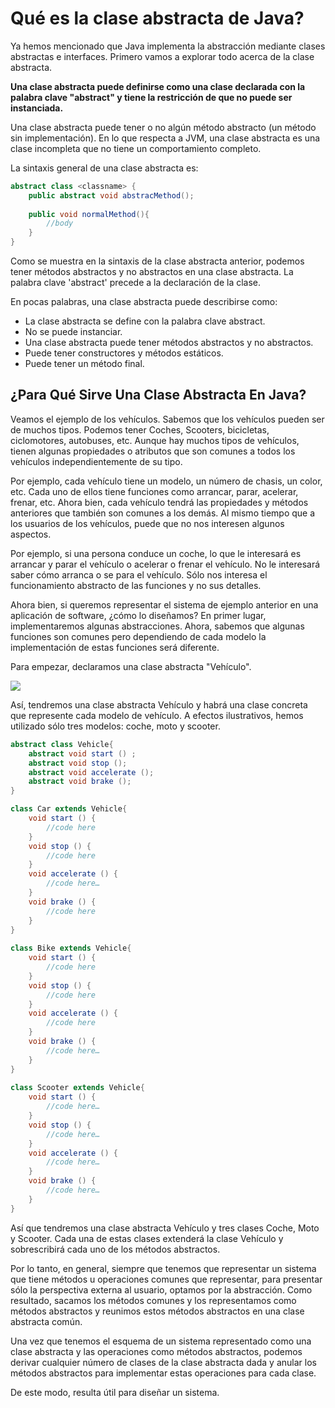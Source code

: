 # Qué es la clase abstracta de Java?

Ya hemos mencionado que Java implementa la abstracción mediante clases abstractas e interfaces. Primero vamos a explorar todo acerca de la clase abstracta.

**Una clase abstracta puede definirse como una clase declarada con la palabra clave "abstract" y tiene la restricción de que no puede ser instanciada.**

Una clase abstracta puede tener o no algún método abstracto (un método sin implementación). En lo que respecta a JVM, una clase abstracta es una clase incompleta que no tiene un comportamiento completo.

La sintaxis general de una clase abstracta es:

```java
abstract class <classname> {
    public abstract void abstracMethod();
    
    public void normalMethod(){
        //body
    }
}
```

Como se muestra en la sintaxis de la clase abstracta anterior, podemos tener métodos abstractos y no abstractos en una clase abstracta. La palabra clave 'abstract' precede a la declaración de la clase.

En pocas palabras, una clase abstracta puede describirse como:

- La clase abstracta se define con la palabra clave abstract.
- No se puede instanciar.
- Una clase abstracta puede tener métodos abstractos y no abstractos.
- Puede tener constructores y métodos estáticos.
- Puede tener un método final.

## ¿Para Qué Sirve Una Clase Abstracta En Java?

Veamos el ejemplo de los vehículos. Sabemos que los vehículos pueden ser de muchos tipos. Podemos tener Coches, Scooters, bicicletas, ciclomotores, autobuses, etc. Aunque hay muchos tipos de vehículos, tienen algunas propiedades o atributos que son comunes a todos los vehículos independientemente de su tipo.

Por ejemplo, cada vehículo tiene un modelo, un número de chasis, un color, etc. Cada uno de ellos tiene funciones como arrancar, parar, acelerar, frenar, etc. Ahora bien, cada vehículo tendrá las propiedades y métodos anteriores que también son comunes a los demás. Al mismo tiempo que a los usuarios de los vehículos, puede que no nos interesen algunos aspectos.

Por ejemplo, si una persona conduce un coche, lo que le interesará es arrancar y parar el vehículo o acelerar o frenar el vehículo. No le interesará saber cómo arranca o se para el vehículo. Sólo nos interesa el funcionamiento abstracto de las funciones y no sus detalles.

Ahora bien, si queremos representar el sistema de ejemplo anterior en una aplicación de software, ¿cómo lo diseñamos? En primer lugar, implementaremos algunas abstracciones. Ahora, sabemos que algunas funciones son comunes pero dependiendo de cada modelo la implementación de estas funciones será diferente.

Para empezar, declaramos una clase abstracta "Vehículo".

![](https://www.softwaretestinghelp.com/wp-content/qa/uploads/2020/07/abstract-class-%E2%80%9CVehicle%E2%80%9D..png)

Así, tendremos una clase abstracta Vehículo y habrá una clase concreta que represente cada modelo de vehículo. A efectos ilustrativos, hemos utilizado sólo tres modelos: coche, moto y scooter.

```java
abstract class Vehicle{
    abstract void start () ;
    abstract void stop ();
    abstract void accelerate ();
    abstract void brake ();
}

class Car extends Vehicle{
    void start () {
        //code here
    }
    void stop () { 
        //code here
    }
    void accelerate () { 
        //code here…
    }
    void brake () {
        //code here
    }
}
                
class Bike extends Vehicle{
    void start () { 
        //code here
    }
    void stop () { 
        //code here
    }
    void accelerate () {
        //code here
    }
    void brake () {
        //code here…
    }
}
                                
class Scooter extends Vehicle{
    void start () {
        //code here…
    }
    void stop () {
        //code here…
    }
    void accelerate () {
        //code here…
    }
    void brake () {
        //code here…
    }
}
```

Así que tendremos una clase abstracta Vehículo y tres clases Coche, Moto y Scooter. Cada una de estas clases extenderá la clase Vehículo y sobrescribirá cada uno de los métodos abstractos.

Por lo tanto, en general, siempre que tenemos que representar un sistema que tiene métodos u operaciones comunes que representar, para presentar sólo la perspectiva externa al usuario, optamos por la abstracción. Como resultado, sacamos los métodos comunes y los representamos como métodos abstractos y reunimos estos métodos abstractos en una clase abstracta común.

Una vez que tenemos el esquema de un sistema representado como una clase abstracta y las operaciones como métodos abstractos, podemos derivar cualquier número de clases de la clase abstracta dada y anular los métodos abstractos para implementar estas operaciones para cada clase.

De este modo, resulta útil para diseñar un sistema.